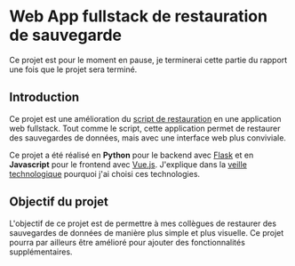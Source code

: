<script setup>
import CustomContainer from '/components/CustomContainer.vue'
</script>

# Web App fullstack de restauration de sauvegarde

<custom-container type="warning">
<p>
Ce projet est pour le moment en pause, je terminerai cette partie du rapport une fois que le projet sera terminé.
</p>
</custom-container>

## Introduction

Ce projet est une amélioration du [script de restauration](/projects/creations/script-restauration) en une application web fullstack.
Tout comme le script, cette application permet de restaurer des sauvegardes de données, mais avec une interface web plus conviviale.

Ce projet a été réalisé en **Python** pour le backend avec [Flask](/projects/creations/restauration-web/veille-techno#flask-pour-le-backend) 
et en **Javascript** pour le frontend avec [Vue.js](/projects/creations/restauration-web/veille-techno#vue-js-pour-le-frontend).
J'explique dans la [veille technologique](/projects/creations/restauration-web/veille-techno) pourquoi j'ai choisi ces technologies.

## Objectif du projet

L'objectif de ce projet est de permettre à mes collègues de restaurer des sauvegardes de données de manière plus simple et plus visuelle.
Ce projet pourra par ailleurs être amélioré pour ajouter des fonctionnalités supplémentaires.
